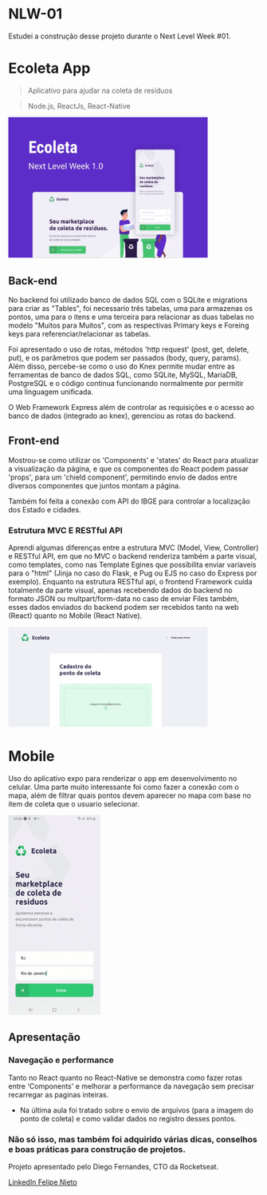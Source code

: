# NLW-01
Estudei a construção desse projeto durante o Next Level Week #01.

# Ecoleta App
> Aplicativo para ajudar na coleta de resíduos

> Node.js, ReactJs, React-Native

 <img src="Screenshots_gifs/mainImage.png" width="400">

## Back-end

No backend foi utilizado banco de dados SQL com o SQLite e migrations para criar as "Tables", foi necessario três tabelas, 
uma para armazenas os pontos, uma para o itens e uma terceira para relacionar as duas tabelas no modelo "Muitos para Muitos",
com as respectivas Primary keys e Foreing keys para referenciar/relacionar as tabelas.

Foi apresentado o uso de rotas, métodos 'http request' (post, get, delete, put), e os parâmetros que podem ser passados (body, query, params).
Além disso, percebe-se como o uso do Knex permite mudar entre as ferramentas de banco de dados SQL, como SQLite, MySQL, MariaDB, PostgreSQL e o código continua funcionando normalmente por permitir uma linguagem unificada.

O Web Framework Express além de controlar as requisições e o acesso ao banco de dados (integrado ao knex), gerenciou as rotas do backend.

## Front-end
Mostrou-se como utilizar os 'Components' e 'states' do React para atualizar a visualização da página, e que os componentes do React podem passar 'props', para um 'chield component', permitindo envio de dados entre diversos componentes que juntos montam a página.

Também foi feita a conexão com API do IBGE para controlar a localização dos Estado e cidades.

### Estrutura MVC E RESTful API
Aprendi algumas diferenças entre a estrutura MVC (Model, View, Controller) e RESTful API, em que no MVC o backend renderiza também a parte visual, como templates, como nas Template Egines que possibilita enviar variaveis para o "html" (Jinja no caso do Flask, e Pug ou EJS no caso do Express por exemplo).
Enquanto na estrutura RESTful api, o frontend Framework cuida totalmente da parte visual, apenas recebendo dados do backend no formato JSON ou multpart/form-data no caso de enviar Files também, esses dados enviados do backend podem ser recebidos tanto na web (React) quanto no Mobile (React Native).

<img src="Screenshots_gifs/HomeGif.gif" width = "400">

# Mobile
Uso do aplicativo expo para renderizar o app em desenvolvimento no celular.
Uma parte muito interessante foi como fazer a conexão com o mapa, além de filtrar quais pontos devem aparecer no mapa com base no item de coleta que o usuario selecionar.

<img src="Screenshots_gifs/mobileGif.gif" height = "400">

## Apresentação

### Navegação e performance
Tanto no React quanto no React-Native se demonstra como fazer rotas entre 'Components' e melhorar a performance da navegação sem precisar recarregar as paginas inteiras.

- Na última aula foi tratado sobre o envio de arquivos (para a imagem do ponto de coleta) e como validar dados no registro desses pontos.

### Não só isso, mas também foi adquirido várias dicas, conselhos e boas práticas para construção de projetos.
Projeto apresentado pelo Diego Fernandes, CTO da Rocketseat.

[LinkedIn Felipe Nieto](https://www.linkedin.com/in/felipe-antonio-nieto-curcio-9b865116a/)

